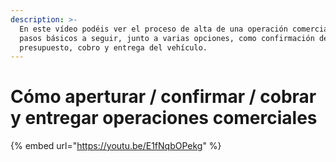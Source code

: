 ```yaml
---
description: >-
  En este vídeo podéis ver el proceso de alta de una operación comercial y los
  pasos básicos a seguir, junto a varias opciones, como confirmación del
  presupuesto, cobro y entrega del vehículo.
---
```


# Cómo aperturar / confirmar / cobrar y entregar operaciones comerciales

{% embed url="https://youtu.be/E1fNqbOPekg" %}

